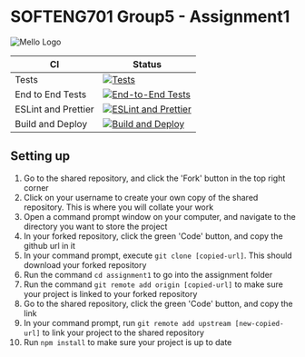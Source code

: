 # SOFTENG701 Group5 - Assignment1

![Mello Logo](https://i.ibb.co/XXMkxcP/favicon-1.png)

<!-- prettier-ignore -->
| CI                  | Status   |
| ------------------- | -------- |
| Tests               |  [![Tests](https://github.com/SoftEng701-Group5/assignment1/actions/workflows/tests.yml/badge.svg?branch=main)](https://github.com/SoftEng701-Group5/assignment1/actions/workflows/tests.yml) |
| End to End Tests    | [![End-to-End Tests](https://github.com/DanielDowling999/assignment1/actions/workflows/end_to_end_tests.yml/badge.svg)](https://github.com/DanielDowling999/assignment1/actions/workflows/end_to_end_tests.yml) |
| ESLint and Prettier |  [![ESLint and Prettier](https://github.com/SoftEng701-Group5/assignment1/actions/workflows/eslint_and_prettier.yml/badge.svg?branch=main)](https://github.com/SoftEng701-Group5/assignment1/actions/workflows/eslint_and_prettier.yml) |
| Build and Deploy    | [![Build and Deploy](https://github.com/SoftEng701-Group5/assignment1/actions/workflows/build_and_deploy.yml/badge.svg?branch=main)](https://github.com/SoftEng701-Group5/assignment1/actions/workflows/build_and_deploy.yml) |

## Setting up

1. Go to the shared repository, and click the 'Fork' button in the top right corner
2. Click on your username to create your own copy of the shared repository. This is where you will collate your work
3. Open a command prompt window on your computer, and navigate to the directory you want to store the project
4. In your forked repository, click the green 'Code' button, and copy the github url in it
5. In your command prompt, execute `git clone [copied-url]`. This should download your forked repository
6. Run the command `cd assignment1` to go into the assignment folder
7. Run the command `git remote add origin [copied-url]` to make sure your project is linked to your forked repository
8. Go to the shared repository, click the green 'Code' button, and copy the link
9. In your command prompt, run `git remote add upstream [new-copied-url]` to link your project to the shared repository
10. Run `npm install` to make sure your project is up to date
